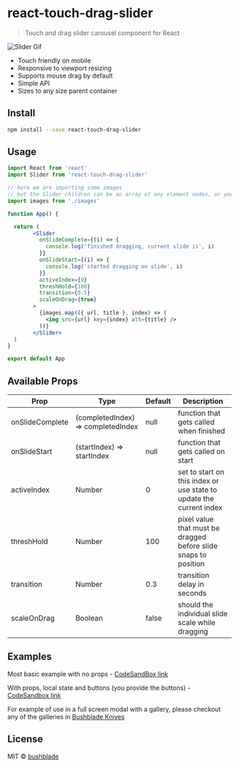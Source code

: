 # react-touch-drag-slider

> Touch and drag slider carousel component for React

![Slider Gif](./touch-slider-001.gif)

- Touch friendly on mobile
- Responsive to viewport resizing
- Supports mouse drag by default
- Simple API
- Sizes to any size parent container

## Install

```bash
npm install --save react-touch-drag-slider
```

## Usage

```jsx
import React from 'react'
import Slider from 'react-touch-drag-slider'

// here we are importing some images 
// but the Slider children can be an array of any element nodes, or your own components
import images from './images'

function App() {

  return (
        <Slider
          onSlideComplete={(i) => {
            console.log('finished dragging, current slide is', i)
          }}
          onSlideStart={(i) => {
            console.log('started dragging on slide', i)
          }}
          activeIndex={0}
          threshHold={100}
          transition={0.5}
          scaleOnDrag={true}
        >
          {images.map(({ url, title }, index) => (
            <img src={url} key={index} alt={title} />
          ))}
        </Slider>
  )
}

export default App
```

## Available Props

| Prop       | Type        | Default       | Description
|----        |----         |----           | ----
|onSlideComplete | (completedIndex) => completedIndex | null | function that gets called when finished
|onSlideStart | (startIndex) => startIndex | null | function that gets called on start
|activeIndex | Number | 0 | set to start on this index or use state to update the current index
|threshHold | Number | 100 | pixel value that must be dragged before slide snaps to position
|transition | Number | 0.3 | transition delay in seconds
|scaleOnDrag| Boolean | false | should the individual slide scale while dragging


## Examples
 Most basic example with no props - [CodeSandBox link](https://codesandbox.io/s/react-touch-drag-slider-example-basic-ttohy?file=/src/App.js)

 With props, local state and buttons (you provide the buttons) - [CodeSandbox link](https://codesandbox.io/s/react-touch-drag-slider-example-04cdz?file=/src/App.js)

 For example of use in a full screen modal with a gallery, please checkout any of the galleries in [Bushblade Knives](https://bushblade.co.uk)

## License

MIT © [bushblade](https://github.com/bushblade)
